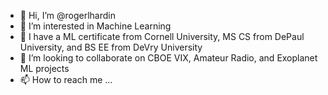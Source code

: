 - 👋 Hi, I’m @rogerlhardin
- 👀 I’m interested in Machine Learning
- 🌱 I have a ML certificate from Cornell University, MS CS from DePaul University, and BS EE from DeVry University
- 💞️ I’m looking to collaborate on CBOE VIX, Amateur Radio, and Exoplanet ML projects
- 📫 How to reach me ...

<!---
rogerlhardin/rogerlhardin is a ✨ special ✨ repository because its `README.md` (this file) appears on your GitHub profile.
You can click the Preview link to take a look at your changes.
--->
